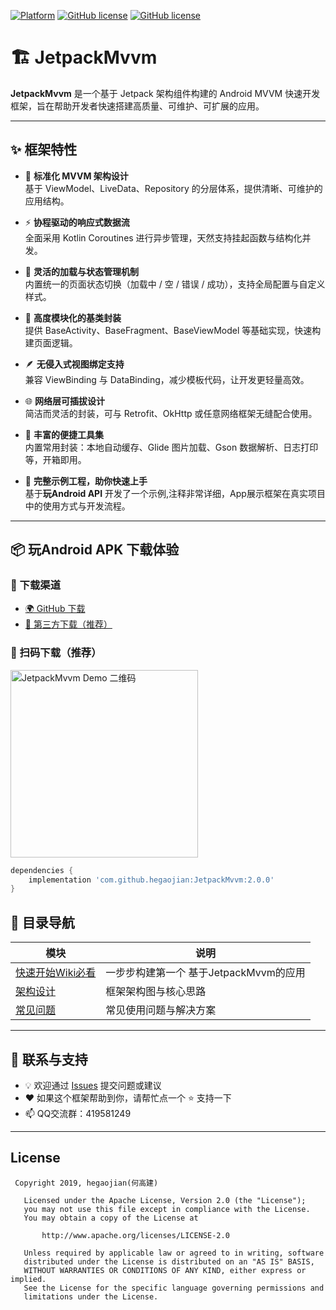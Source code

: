 [![Platform][1]][2] [![GitHub license][3]][4]  [![GitHub license][5]][6] 

[1]:https://img.shields.io/badge/platform-Android-blue.svg  
[2]:https://github.com/hegaojian/JetpackMvvm
[3]:https://img.shields.io/github/release/hegaojian/JetpackMvvm.svg
[4]:https://github.com/hegaojian/JetpackMvvm/releases/latest
[5]:https://img.shields.io/badge/license-Apache%202-blue.svg
[6]:https://github.com/hegaojian/JetpackMvvm/blob/master/LICENSE

# 🏗 JetpackMvvm

**JetpackMvvm** 是一个基于 Jetpack 架构组件构建的 Android MVVM 快速开发框架，旨在帮助开发者快速搭建高质量、可维护、可扩展的应用。

---

## ✨ 框架特性

- 🧠 **标准化 MVVM 架构设计**  
  基于 ViewModel、LiveData、Repository 的分层体系，提供清晰、可维护的应用结构。

- ⚡ **协程驱动的响应式数据流**  
  全面采用 Kotlin Coroutines 进行异步管理，天然支持挂起函数与结构化并发。

- 🔄 **灵活的加载与状态管理机制**  
  内置统一的页面状态切换（加载中 / 空 / 错误 / 成功），支持全局配置与自定义样式。

- 🧩 **高度模块化的基类封装**  
  提供 BaseActivity、BaseFragment、BaseViewModel 等基础实现，快速构建页面逻辑。

- 🪶 **无侵入式视图绑定支持**  
  兼容 ViewBinding 与 DataBinding，减少模板代码，让开发更轻量高效。

- 🌐 **网络层可插拔设计**  
  简洁而灵活的封装，可与 Retrofit、OkHttp 或任意网络框架无缝配合使用。

- 💎 **丰富的便捷工具集**  
  内置常用封装：本地自动缓存、Glide 图片加载、Gson 数据解析、日志打印等，开箱即用。
  
- 🌈 **完整示例工程，助你快速上手**   
  基于**玩Android API** 开发了一个示例,注释非常详细，App展示框架在真实项目中的使用方式与开发流程。
---

## 📦 玩Android APK 下载体验

### 🔗 下载渠道

- [🌍 GitHub 下载](https://github.com/hegaojian/JetpackMvvm/releases/download/2.0.0/app-release.apk)
- [🚀 第三方下载（推荐）](https://www.pgyer.com/jjbeautiful)

### 📱 扫码下载（推荐）

<p align="left">
  <img src="https://github.com/user-attachments/assets/288a73f1-2e10-404a-8fc5-2acb9b1799ed" width="300" height="300" alt="JetpackMvvm Demo 二维码"/>
</p>

```gradle
dependencies {
    implementation 'com.github.hegaojian:JetpackMvvm:2.0.0'
}
```
## 📖 目录导航

| 模块 | 说明 |
|------|------|
| [快速开始Wiki必看](https://github.com/hegaojian/JetpackMvvm/wiki/1.%E5%BF%AB%E9%80%9F%E5%BC%80%E5%A7%8B) | 一步步构建第一个 基于JetpackMvvm的应用 |
| [架构设计](https://github.com/hegaojian/JetpackMvvm/wiki/%E6%9E%B6%E6%9E%84%E8%AE%BE%E8%AE%A1) | 框架架构图与核心思路 |
| [常见问题](https://github.com/hegaojian/JetpackMvvm/wiki/%E5%B8%B8%E8%A7%81%E9%97%AE%E9%A2%98) | 常见使用问题与解决方案 |

---

## 💬 联系与支持

- 💡 欢迎通过 [Issues](https://github.com/hegaojian/JetpackMvvm/issues) 提交问题或建议  
- ❤️ 如果这个框架帮助到你，请帮忙点一个 ⭐ 支持一下  
- 📫 QQ交流群：419581249

---
## License
``` license
 Copyright 2019, hegaojian(何高建)       
  
   Licensed under the Apache License, Version 2.0 (the "License");
   you may not use this file except in compliance with the License.
   You may obtain a copy of the License at 
 
       http://www.apache.org/licenses/LICENSE-2.0 

   Unless required by applicable law or agreed to in writing, software
   distributed under the License is distributed on an "AS IS" BASIS,
   WITHOUT WARRANTIES OR CONDITIONS OF ANY KIND, either express or implied.
   See the License for the specific language governing permissions and
   limitations under the License.
```

